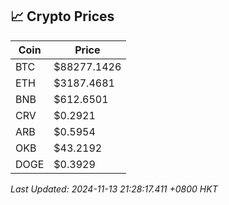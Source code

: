 ## 📈 Crypto Prices

| Coin | Price |
| ---- | ----- |
| BTC | $88277.1426 |
| ETH | $3187.4681 |
| BNB | $612.6501 |
| CRV | $0.2921 |
| ARB | $0.5954 |
| OKB | $43.2192 |
| DOGE | $0.3929 |

_Last Updated: 2024-11-13 21:28:17.411 +0800 HKT_